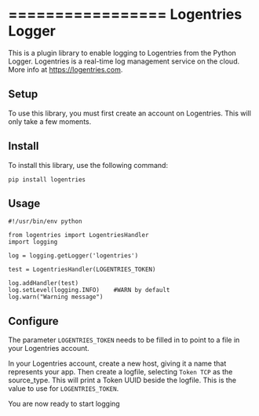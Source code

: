 =================
Logentries Logger
=================

This is a plugin library to enable logging to Logentries from the Python Logger. Logentries is a real-time log management service on the cloud. More info at https://logentries.com.

Setup
-----

To use this library, you must first create an account on Logentries. This will only take a few moments.

Install
-------

To install this library, use the following command:

`pip install logentries`

Usage
-----

    #!/usr/bin/env python

    from logentries import LogentriesHandler
    import logging

    log = logging.getLogger('logentries')

    test = LogentriesHandler(LOGENTRIES_TOKEN)

    log.addHandler(test)
	log.setLevel(logging.INFO)    #WARN by default
    log.warn("Warning message")

Configure
---------

The parameter `LOGENTRIES_TOKEN` needs to be filled in to point to a file in your Logentries account.

In your Logentries account, create a new host, giving it a name that represents your app. Then create a logfile, selecting `Token TCP` as the source_type. This will print a Token UUID
beside the logfile. This is the value to use for `LOGENTRIES_TOKEN`.

You are now ready to start logging
